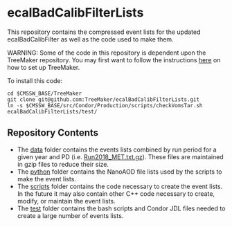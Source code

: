 # ecalBadCalibFilterLists
This repository contains the compressed event lists for the updated ecalBadCalibFilter as well as the code used to make them.

WARNING: Some of the code in this repository is dependent upon the TreeMaker repository. You may first want to follow the instructions [here](https://github.com/TreeMaker/TreeMaker) on how to set up TreeMaker.

To install this code:
```
cd $CMSSW_BASE/TreeMaker
git clone git@github.com:TreeMaker/ecalBadCalibFilterLists.git
ln -s $CMSSW_BASE/src/Condor/Production/scripts/checkVomsTar.sh ecalBadCalibFilterLists/test/
```

## Repository Contents
* The [data](data) folder contains the events lists combined by run period for a given year and PD (i.e. [Run2018_MET.txt.gz](data/Run2018_MET.txt.gz)). These files are maintained in gzip files to reduce their size.
* The [python](python) folder contains the NanoAOD file lists used by the scripts to make the event lists.
* The [scripts](scripts) folder contains the code necessary to create the event lists. In the future it may also contain other C++ code necessary to create, modify, or maintain the event lists.
* The [test](test) folder contains the bash scripts and Condor JDL files needed to create a large number of events lists.
